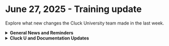# June 27, 2025 - Training update

Explore what new changes the Cluck University team made in the last week.

<details>

<summary><strong>General News and Reminders</strong></summary>

* **SHOUT OUTS** **TO:**
  * Martyn, Daniel, Andrew, Du, Josh, Micah, Titus, Robert, Tim, Paul, Josiah for passing the Foundations Certification.
    * And our very own Craig
    * Take the [Rewst Foundations](https://learn.rewst.io/rewst-foundations-certification) Exam, and collect your prestigious **Certified Rewster** badge in Discord along with access to the super-secret Discord channel.&#x20;
  * Dave, Jonathan, Aston, and Tim for passing the Clean Automation Certification.
    * Take the [Clean Automation](https://learn.rewst.io/clean-automation-certification) exam and get that fancy certificate!

- Join us in our [Cluck-U Discord channel](https://discord.com/channels/936789089703845988/1121465945295167588) if you have any questions, comments, or concerns!
- Sign up for Cluck University [Office Hours](https://learn.rewst.io/cluck-university-office-hours)  to work through any questions you have during and after training! If there is something you want us to cover, Let us know!

</details>

<details>

<summary><strong>Cluck U and Documentation Updates</strong></summary>

**What's New at Cluck University?**

* **FINAL REMINDER**: Submit a simple workflow (or more!) by **MONDAY** June 30th for a chance to **WIN A PRIZE**:&#x20;
  * [https://www.surveymonkey.com/r/automation101](https://www.surveymonkey.com/r/automation101). Your examples will help us build future training content!

- The [Get Certified](https://learn.rewst.io/page/certificates) page has been revamped for easier navigation. Follow our recommended path: complete each training series, then take the corresponding exam.

**New & Updated Documentation Pages:**

* [Thread Automations Crate](https://docs.rewst.help/documentation/crates/existing-crate-documentation/thread-automations-crate)
* [Dashboard intro page](https://docs.rewst.help/documentation/rewst-dashboard)
* [Datto PSA Kit documentation and its associated subworkflows](http://docs.rewst.help/documentation/automations/kits/datto-psa-integration-kit)
* [FlexPoint integration](http://docs.rewst.help/documentation/configuration/integrations/integration-guides/flexpoint-integration)
* [Comprehensive Rewst Forms List Crate](https://docs.rewst.help/documentation/crates/existing-crate-documentation/comprehensive-rewst-forms-list-crate)
* [Clean up Global Address List from Disabled Users Crate](../../../documentation/crates/existing-crate-documentation/clean-up-global-address-list-from-disabled-users-crate.md)

</details>

